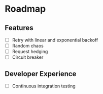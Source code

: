 # Roadmap

## Features

-   [ ] Retry with linear and exponential backoff
-   [ ] Random chaos
-   [ ] Request hedging
-   [ ] Circuit breaker

## Developer Experience

-   [ ] Continuous integration testing
